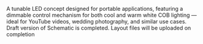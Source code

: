 A tunable LED concept designed for portable applications, featuring a dimmable control mechanism for both cool and warm white COB lighting — ideal for YouTube videos, wedding photography, and similar use cases.
Draft version of Schematic is completed. Layout files will be uploaded on completion
